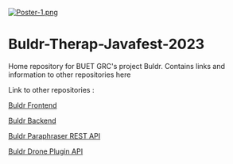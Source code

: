 [![Poster-1.png](https://i.postimg.cc/GmzqGHyW/Poster-1.png)](https://postimg.cc/VJrqcs4g)
# Buldr-Therap-Javafest-2023
Home repository for BUET GRC's project Buldr. Contains links and information to other repositories here

Link to other repositories : 

[Buldr Frontend]()

[Buldr Backend]()

[Buldr Paraphraser REST API]()

[Buldr Drone Plugin API]()

